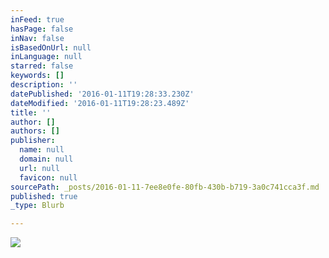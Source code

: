 ```yaml
---
inFeed: true
hasPage: false
inNav: false
isBasedOnUrl: null
inLanguage: null
starred: false
keywords: []
description: ''
datePublished: '2016-01-11T19:28:33.230Z'
dateModified: '2016-01-11T19:28:23.489Z'
title: ''
author: []
authors: []
publisher:
  name: null
  domain: null
  url: null
  favicon: null
sourcePath: _posts/2016-01-11-7ee8e0fe-80fb-430b-b719-3a0c741cca3f.md
published: true
_type: Blurb

---
```

![](https://the-grid-user-content.s3-us-west-2.amazonaws.com/5c6a6f8c-aac4-4050-a8b7-6914d9200cbb.jpg)